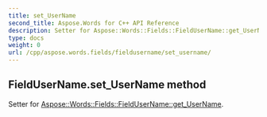 ```yaml
---
title: set_UserName
second_title: Aspose.Words for C++ API Reference
description: Setter for Aspose::Words::Fields::FieldUserName::get_UserName. 
type: docs
weight: 0
url: /cpp/aspose.words.fields/fieldusername/set_username/
---
```

## FieldUserName.set_UserName method


Setter for [Aspose::Words::Fields::FieldUserName::get_UserName](./get_username/).

